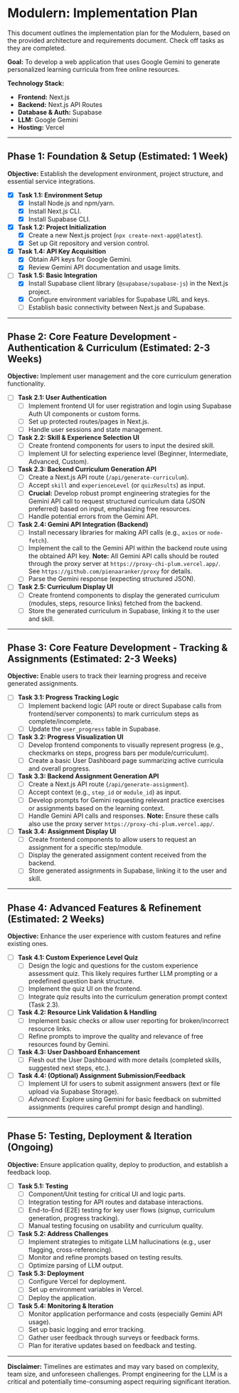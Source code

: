 # Modulern: Implementation Plan

This document outlines the implementation plan for the Modulern, based on the provided architecture and requirements document. Check off tasks as they are completed.

**Goal:** To develop a web application that uses Google Gemini to generate personalized learning curricula from free online resources.

**Technology Stack:**
* **Frontend:** Next.js
* **Backend:** Next.js API Routes
* **Database & Auth:** Supabase
* **LLM:** Google Gemini
* **Hosting:** Vercel

---

## Phase 1: Foundation & Setup (Estimated: 1 Week)

**Objective:** Establish the development environment, project structure, and essential service integrations.

- [x] **Task 1.1: Environment Setup**
    - [x] Install Node.js and npm/yarn.
    - [x] Install Next.js CLI.
    - [x] Install Supabase CLI.
- [x] **Task 1.2: Project Initialization**
    - [x] Create a new Next.js project (`npx create-next-app@latest`).
    - [x] Set up Git repository and version control.
- [x] **Task 1.4: API Key Acquisition**
    - [x] Obtain API keys for Google Gemini.
    - [x] Review Gemini API documentation and usage limits.
- [ ] **Task 1.5: Basic Integration**
    - [x] Install Supabase client library (`@supabase/supabase-js`) in the Next.js project.
    - [x] Configure environment variables for Supabase URL and keys.
    - [ ] Establish basic connectivity between Next.js and Supabase.

---

## Phase 2: Core Feature Development - Authentication & Curriculum (Estimated: 2-3 Weeks)

**Objective:** Implement user management and the core curriculum generation functionality.

- [ ] **Task 2.1: User Authentication**
    - [ ] Implement frontend UI for user registration and login using Supabase Auth UI components or custom forms.
    - [ ] Set up protected routes/pages in Next.js.
    - [ ] Handle user sessions and state management.
- [ ] **Task 2.2: Skill & Experience Selection UI**
    - [ ] Create frontend components for users to input the desired skill.
    - [ ] Implement UI for selecting experience level (Beginner, Intermediate, Advanced, Custom).
- [ ] **Task 2.3: Backend Curriculum Generation API**
    - [ ] Create a Next.js API route (`/api/generate-curriculum`).
    - [ ] Accept `skill` and `experienceLevel` (or `quizResults`) as input.
    - [ ] **Crucial:** Develop robust prompt engineering strategies for the Gemini API call to request structured curriculum data (JSON preferred) based on input, emphasizing free resources.
    - [ ] Handle potential errors from the Gemini API.
- [ ] **Task 2.4: Gemini API Integration (Backend)**
    - [ ] Install necessary libraries for making API calls (e.g., `axios` or `node-fetch`).
    - [ ] Implement the call to the Gemini API within the backend route using the obtained API key. **Note:** All Gemini API calls should be routed through the proxy server at `https://proxy-chi-plum.vercel.app/`. See `https://github.com/pienaaranker/proxy` for details.
    - [ ] Parse the Gemini response (expecting structured JSON).
- [ ] **Task 2.5: Curriculum Display UI**
    - [ ] Create frontend components to display the generated curriculum (modules, steps, resource links) fetched from the backend.
    - [ ] Store the generated curriculum in Supabase, linking it to the user and skill.

---

## Phase 3: Core Feature Development - Tracking & Assignments (Estimated: 2-3 Weeks)

**Objective:** Enable users to track their learning progress and receive generated assignments.

- [ ] **Task 3.1: Progress Tracking Logic**
    - [ ] Implement backend logic (API route or direct Supabase calls from frontend/server components) to mark curriculum steps as complete/incomplete.
    - [ ] Update the `user_progress` table in Supabase.
- [ ] **Task 3.2: Progress Visualization UI**
    - [ ] Develop frontend components to visually represent progress (e.g., checkmarks on steps, progress bars per module/curriculum).
    - [ ] Create a basic User Dashboard page summarizing active curricula and overall progress.
- [ ] **Task 3.3: Backend Assignment Generation API**
    - [ ] Create a Next.js API route (`/api/generate-assignment`).
    - [ ] Accept context (e.g., `step_id` or `module_id`) as input.
    - [ ] Develop prompts for Gemini requesting relevant practice exercises or assignments based on the learning context.
    - [ ] Handle Gemini API calls and responses. **Note:** Ensure these calls also use the proxy server `https://proxy-chi-plum.vercel.app/`.
- [ ] **Task 3.4: Assignment Display UI**
    - [ ] Create frontend components to allow users to request an assignment for a specific step/module.
    - [ ] Display the generated assignment content received from the backend.
    - [ ] Store generated assignments in Supabase, linking it to the user and skill.

---

## Phase 4: Advanced Features & Refinement (Estimated: 2 Weeks)

**Objective:** Enhance the user experience with custom features and refine existing ones.

- [ ] **Task 4.1: Custom Experience Level Quiz**
    - [ ] Design the logic and questions for the custom experience assessment quiz. This likely requires further LLM prompting or a predefined question bank structure.
    - [ ] Implement the quiz UI on the frontend.
    - [ ] Integrate quiz results into the curriculum generation prompt context (Task 2.3).
- [ ] **Task 4.2: Resource Link Validation & Handling**
    - [ ] Implement basic checks or allow user reporting for broken/incorrect resource links.
    - [ ] Refine prompts to improve the quality and relevance of free resources found by Gemini.
- [ ] **Task 4.3: User Dashboard Enhancement**
    - [ ] Flesh out the User Dashboard with more details (completed skills, suggested next steps, etc.).
- [ ] **Task 4.4: (Optional) Assignment Submission/Feedback**
    - [ ] Implement UI for users to submit assignment answers (text or file upload via Supabase Storage).
    - [ ] *Advanced:* Explore using Gemini for basic feedback on submitted assignments (requires careful prompt design and handling).

---

## Phase 5: Testing, Deployment & Iteration (Ongoing)

**Objective:** Ensure application quality, deploy to production, and establish a feedback loop.

- [ ] **Task 5.1: Testing**
    - [ ] Component/Unit testing for critical UI and logic parts.
    - [ ] Integration testing for API routes and database interactions.
    - [ ] End-to-End (E2E) testing for key user flows (signup, curriculum generation, progress tracking).
    - [ ] Manual testing focusing on usability and curriculum quality.
- [ ] **Task 5.2: Address Challenges**
    - [ ] Implement strategies to mitigate LLM hallucinations (e.g., user flagging, cross-referencing).
    - [ ] Monitor and refine prompts based on testing results.
    - [ ] Optimize parsing of LLM output.
- [ ] **Task 5.3: Deployment**
    - [ ] Configure Vercel for deployment.
    - [ ] Set up environment variables in Vercel.
    - [ ] Deploy the application.
- [ ] **Task 5.4: Monitoring & Iteration**
    - [ ] Monitor application performance and costs (especially Gemini API usage).
    - [ ] Set up basic logging and error tracking.
    - [ ] Gather user feedback through surveys or feedback forms.
    - [ ] Plan for iterative updates based on feedback and testing.

---

**Disclaimer:** Timelines are estimates and may vary based on complexity, team size, and unforeseen challenges. Prompt engineering for the LLM is a critical and potentially time-consuming aspect requiring significant iteration.

